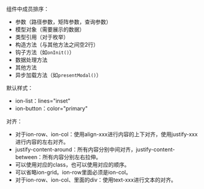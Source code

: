 组件中成员排序：

* 参数（路径参数，矩阵参数，查询参数）
* 模型对象（需要展示的数据）
* 类型引用（对于枚举）
* 构造方法（与其他方法之间空2行）
* 钩子方法（如`onInit()`）
* 数据处理方法
* 其他方法
* 异步加载方法（如`presentModal()`）

默认样式：

* ion-list：lines="inset"
* ion-button：color="primary"

对齐：

* 对于ion-row、ion-col：使用align-xxx进行内容的上下对齐，使用justify-xxx进行内容的左右对齐。
* justify-content-around：所有内容分别中间对齐，justify-content-between：所有内容分别左右拉伸。
* 可以使用对应的class，也可以使用对应的顺序。
* 可以省略ion-grid。ion-row里面必须是ion-col。
* 对于ion-row、ion-col、里面的div：使用text-xxx进行文本的对齐。
